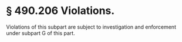 # § 490.206   Violations.

Violations of this subpart are subject to investigation and enforcement under subpart G of this part. 




